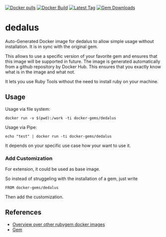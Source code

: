 [![Docker pulls](https://img.shields.io/docker/pulls/rubygem/dedalus.svg)](https://hub.docker.com/r/rubygem/dedalus/)
[![Docker Build](https://img.shields.io/docker/automated/rubygem/dedalus.svg)](https://hub.docker.com/r/rubygem/dedalus/)
[![Latest Tag](https://img.shields.io/github/tag/docker-rubygem/dedalus.svg)](https://hub.docker.com/r/rubygem/dedalus/)
[![Gem Downloads](https://img.shields.io/gem/dt/dedalus.svg)](https://rubygems.org/gems/dedalus/)
# dedalus

Auto-Generated Docker image for dedalus to allow simple usage without installation.
It is in sync with the original gem.

This allows to use a specific version of your favorite gem and ensures that this image will be supported in future.
The image is generated automatically from a github repository by Docker Hub.
This ensures that you exactly know what is in the image and what not.

It lets you use Ruby Tools without the need to install ruby on your machine.

## Usage

Usage via file system:

`docker run -v $(pwd):/work -ti docker-gems/dedalus`

Usage via Pipe:

`echo "test" | docker run -ti docker-gems/dedalus`

It depends on your specific use case how your want to use it.

### Add Customization

For extension, it could be used as base image.

So instead of struggeling with the installation of a gem, just write

`FROM docker-gems/dedalus`

Then add the customization.

## References

 - [Overview over other rubygem docker images](https://github.com/thinkbot/docker-rubygem)
 - [Gem](https://rubygems.org/gems/dedalus/)

